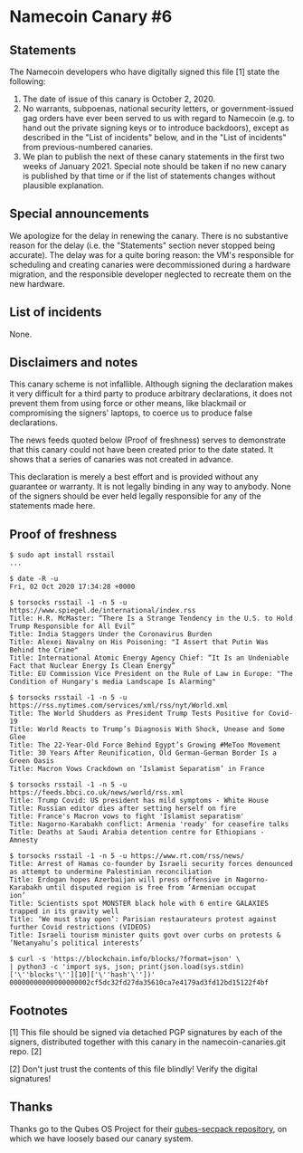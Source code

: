 # Namecoin Canary #6

## Statements

The Namecoin developers who have digitally signed this file [1] state the following:

1. The date of issue of this canary is October 2, 2020.
2. No warrants, subpoenas, national security letters, or government-issued gag orders have ever been served to us with regard to Namecoin (e.g. to hand out the private signing keys or to introduce backdoors), except as described in the "List of incidents" below, and in the "List of incidents" from previous-numbered canaries.
3. We plan to publish the next of these canary statements in the first two weeks of January 2021. Special note should be taken if no new canary is published by that time or if the list of statements changes without plausible explanation.

## Special announcements

We apologize for the delay in renewing the canary.  There is no substantive reason for the delay (i.e. the "Statements" section never stopped being accurate).  The delay was for a quite boring reason: the VM's responsible for scheduling and creating canaries were decommissioned during a hardware migration, and the responsible developer neglected to recreate them on the new hardware.

## List of incidents

None.

## Disclaimers and notes

This canary scheme is not infallible. Although signing the declaration makes it very difficult for a third party to produce arbitrary declarations, it does not prevent them from using force or other means, like blackmail or compromising the signers' laptops, to coerce us to produce false declarations.

The news feeds quoted below (Proof of freshness) serves to demonstrate that this canary could not have been created prior to the date stated.  It shows that a series of canaries was not created in advance.

This declaration is merely a best effort and is provided without any guarantee or warranty. It is not legally binding in any way to anybody. None of the signers should be ever held legally responsible for any of the statements made here.

## Proof of freshness

~~~
$ sudo apt install rsstail
...

$ date -R -u
Fri, 02 Oct 2020 17:34:28 +0000

$ torsocks rsstail -1 -n 5 -u https://www.spiegel.de/international/index.rss
Title: H.R. McMaster: “There Is a Strange Tendency in the U.S. to Hold Trump Responsible for All Evil”
Title: India Staggers Under the Coronavirus Burden
Title: Alexei Navalny on His Poisoning: "I Assert that Putin Was Behind the Crime"
Title: International Atomic Energy Agency Chief: “It Is an Undeniable Fact that Nuclear Energy Is Clean Energy”
Title: EU Commission Vice President on the Rule of Law in Europe: "The Condition of Hungary's media Landscape Is Alarming"

$ torsocks rsstail -1 -n 5 -u https://rss.nytimes.com/services/xml/rss/nyt/World.xml
Title: The World Shudders as President Trump Tests Positive for Covid-19
Title: World Reacts to Trump’s Diagnosis With Shock, Unease and Some Glee
Title: The 22-Year-Old Force Behind Egypt’s Growing #MeToo Movement
Title: 30 Years After Reunification, Old German-German Border Is a Green Oasis
Title: Macron Vows Crackdown on ‘Islamist Separatism’ in France

$ torsocks rsstail -1 -n 5 -u https://feeds.bbci.co.uk/news/world/rss.xml
Title: Trump Covid: US president has mild symptoms - White House
Title: Russian editor dies after setting herself on fire
Title: France's Macron vows to fight 'Islamist separatism'
Title: Nagorno-Karabakh conflict: Armenia 'ready' for ceasefire talks
Title: Deaths at Saudi Arabia detention centre for Ethiopians - Amnesty

$ torsocks rsstail -1 -n 5 -u https://www.rt.com/rss/news/
Title: Arrest of Hamas co-founder by Israeli security forces denounced as attempt to undermine Palestinian reconciliation
Title: Erdogan hopes Azerbaijan will press offensive in Nagorno-Karabakh until disputed region is free from ‘Armenian occupat
ion’
Title: Scientists spot MONSTER black hole with 6 entire GALAXIES trapped in its gravity well
Title: ‘We must stay open’: Parisian restaurateurs protest against further Covid restrictions (VIDEOS)
Title: Israeli tourism minister quits govt over curbs on protests & ‘Netanyahu’s political interests’

$ curl -s 'https://blockchain.info/blocks/?format=json' \
| python3 -c 'import sys, json; print(json.load(sys.stdin)['\''blocks'\''][10]['\''hash'\''])'
00000000000000000002cf5dc32fd27da35610ca7e4179ad3fd12bd15122f4bf
~~~

## Footnotes

[1] This file should be signed via detached PGP signatures by each of the signers, distributed together with this canary in the namecoin-canaries.git repo. [2]

[2] Don't just trust the contents of this file blindly! Verify the digital signatures!

## Thanks

Thanks go to the Qubes OS Project for their [qubes-secpack repository](https://www.qubes-os.org/security/pack/), on which we have loosely based our canary system.

